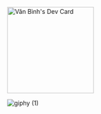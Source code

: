 
<a href="https://app.daily.dev/binhstatic"><img src="https://api.daily.dev/devcards/75a080b80d1149feb52cd8391427b454.png?r=xmn" width="200" alt="Văn Bình's Dev Card"/></a>

![giphy (1)](https://user-images.githubusercontent.com/65479519/224552388-947f4bf7-6f8c-4597-9826-aed0f269780f.gif)
